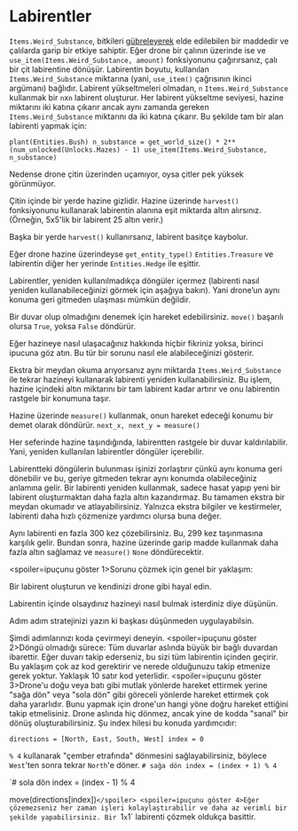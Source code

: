 # Labirentler
`Items.Weird_Substance`, bitkileri [gübreleyerek](docs/unlocks/fertilizer.md) elde edilebilen bir maddedir ve çalılarda garip bir etkiye sahiptir. Eğer drone bir çalının üzerinde ise ve `use_item(Items.Weird_Substance, amount)` fonksiyonunu çağırırsanız, çalı bir çit labirentine dönüşür.
Labirentin boyutu, kullanılan `Items.Weird_Substance` miktarına (yani, `use_item()` çağrısının ikinci argümanı) bağlıdır.
Labirent yükseltmeleri olmadan, `n` `Items.Weird_Substance` kullanmak bir `n`x`n` labirent oluşturur. Her labirent yükseltme seviyesi, hazine miktarını iki katına çıkarır ancak aynı zamanda gereken `Items.Weird_Substance` miktarını da iki katına çıkarır.
Bu şekilde tam bir alan labirenti yapmak için:

`plant(Entities.Bush)
n_substance = get_world_size() * 2**(num_unlocked(Unlocks.Mazes) - 1)
use_item(Items.Weird_Substance, n_substance)`

Nedense drone çitin üzerinden uçamıyor, oysa çitler pek yüksek görünmüyor.

Çitin içinde bir yerde hazine gizlidir. Hazine üzerinde `harvest()` fonksiyonunu kullanarak labirentin alanına eşit miktarda altın alırsınız. (Örneğin, 5x5'lik bir labirent 25 altın verir.)

Başka bir yerde `harvest()` kullanırsanız, labirent basitçe kaybolur.

Eğer drone hazine üzerindeyse `get_entity_type()` `Entities.Treasure` ve labirentin diğer her yerinde `Entities.Hedge` ile eşittir.

Labirentler, yeniden kullanılmadıkça döngüler içermez (labirenti nasıl yeniden kullanabileceğinizi görmek için aşağıya bakın). Yani drone’un aynı konuma geri gitmeden ulaşması mümkün değildir.

Bir duvar olup olmadığını denemek için hareket edebilirsiniz.
`move()` başarılı olursa `True`, yoksa `False` döndürür.

Eğer hazineye nasıl ulaşacağınız hakkında hiçbir fikriniz yoksa, birinci ipucuna göz atın. Bu tür bir sorunu nasıl ele alabileceğinizi gösterir.

Ekstra bir meydan okuma arıyorsanız aynı miktarda `Items.Weird_Substance` ile tekrar hazineyi kullanarak labirenti yeniden kullanabilirsiniz.
Bu işlem, hazine içindeki altın miktarını bir tam labirent kadar artırır ve onu labirentin rastgele bir konumuna taşır.

Hazine üzerinde `measure()` kullanmak, onun hareket edeceği konumu bir demet olarak döndürür.
`next_x, next_y = measure()`

Her seferinde hazine taşındığında, labirentten rastgele bir duvar kaldırılabilir. Yani, yeniden kullanılan labirentler döngüler içerebilir.

Labirentteki döngülerin bulunması işinizi zorlaştırır çünkü aynı konuma geri dönebilir ve bu, geriye gitmeden tekrar aynı konumda olabileceğiniz anlamına gelir.
Bir labirenti yeniden kullanmak, sadece hasat yapıp yeni bir labirent oluşturmaktan daha fazla altın kazandırmaz.
Bu tamamen ekstra bir meydan okumadır ve atlayabilirsiniz.
Yalnızca ekstra bilgiler ve kestirmeler, labirenti daha hızlı çözmenize yardımcı olursa buna değer.

Aynı labirenti en fazla 300 kez çözebilirsiniz. Bu, 299 kez taşınmasına karşılık gelir. Bundan sonra, hazine üzerinde garip madde kullanmak daha fazla altın sağlamaz ve `measure()` `None` döndürecektir.

<spoiler=ipuçunu göster 1>Sorunu çözmek için genel bir yaklaşım:

Bir labirent oluşturun ve kendinizi drone gibi hayal edin.

Labirentin içinde olsaydınız hazineyi nasıl bulmak isterdiniz diye düşünün.

Adım adım stratejinizi yazın ki başkası düşünmeden uygulayabilsin.

Şimdi adımlarınızı koda çevirmeyi deneyin.
</spoiler>
<spoiler=ipuçunu göster 2>Döngü olmadığı sürece: Tüm duvarlar aslında büyük bir bağlı duvardan ibarettir. Eğer duvarı takip ederseniz, bu sizi tüm labirentin içinden geçirir.
Bu yaklaşım çok az kod gerektirir ve nerede olduğunuzu takip etmenize gerek yoktur. Yaklaşık 10 satır kod yeterlidir.</spoiler>
<spoiler=ipuçunu göster 3>Drone'u doğu veya batı gibi mutlak yönlerde hareket ettirmek yerine "sağa dön" veya "sola dön" gibi göreceli yönlerde hareket ettirmek çok daha yararlıdır. Bunu yapmak için drone'un hangi yöne doğru hareket ettiğini takip etmelisiniz. Drone aslında hiç dönmez, ancak yine de kodda "sanal" bir dönüş oluşturabilirsiniz.
Şu index hilesi bu konuda yardımcıdır:

`directions = [North, East, South, West]
index = 0`

`% 4` kullanarak "çember etrafında" dönmesini sağlayabilirsiniz, böylece `West`'ten sonra tekrar `North`'e döner.
`# sağa dön
index = (index + 1) % 4`

`# sola dön
index = (index - 1) % 4

move(directions[index])`</spoiler>
<spoiler=ipuçunu göster 4>Eğer çözemezseniz her zaman işleri kolaylaştırabilir ve daha az verimli bir şekilde yapabilirsiniz.
Bir `1`x`1` labirenti çözmek oldukça basittir.</spoiler>